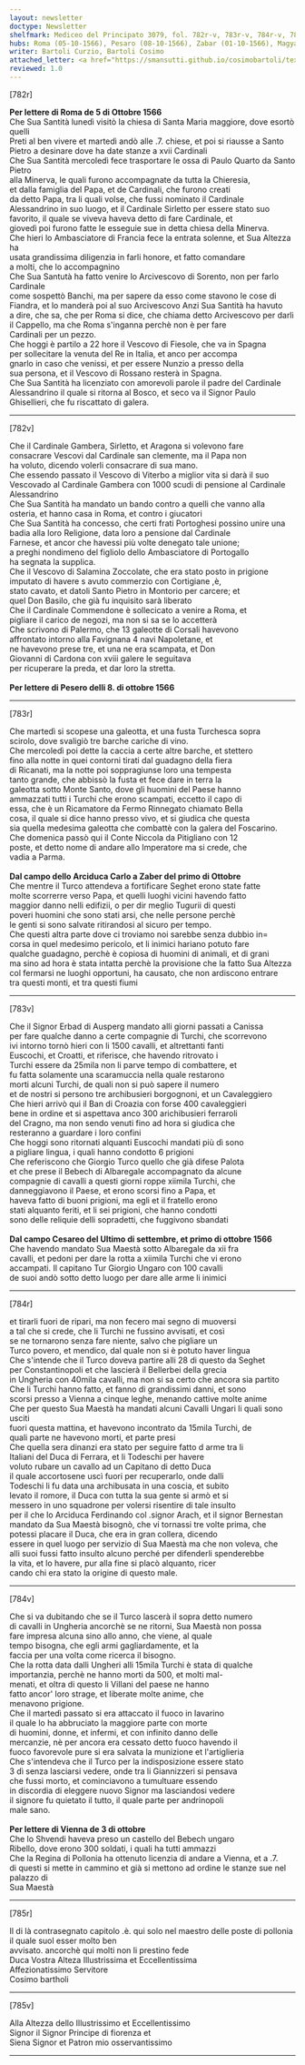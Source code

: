 ```yaml
---
layout: newsletter
doctype: Newsletter
shelfmark: Mediceo del Principato 3079, fol. 782r-v, 783r-v, 784r-v, 785r-v
hubs: Roma (05-10-1566), Pesaro (08-10-1566), Zabar (01-10-1566), Magyarorszag (30-09-1566), Magyarorszag (01-10-1566), Wien (03-10-1566)
writer: Bartoli Curzio, Bartoli Cosimo
attached_letter: <a href="https://smansutti.github.io/cosimobartoli/texts/2978_049/">2978_049</a>
reviewed: 1.0
---
```


[782r]  
  
  
<strong>Per lettere di Roma de 5 di Ottobre 1566</strong>  
Che Sua Santità lunedì visitò la chiesa di Santa Maria maggiore, dove esortò quelli  
Preti al ben vivere et martedì andò alle .7. chiese, et poi si riausse a Santo  
Pietro a desinare dove ha date stanze a xvii Cardinali  
Che Sua Santità mercoledì fece trasportare le ossa di Paulo Quarto da Santo Pietro  
alla Minerva, le quali furono accompagnate da tutta la Chieresia,  
et dalla famiglia del Papa, et de Cardinali, che furono creati  
da detto Papa, tra li quali volse, che fussi nominato il Cardinale  
Alessandrino in suo luogo, et il Cardinale Sirletto per essere stato suo  
favorito, il quale se viveva haveva detto di fare Cardinale, et  
giovedì poi furono fatte le esseguie sue in detta chiesa della Minerva.  
Che hieri lo Ambasciatore di Francia fece la entrata solenne, et Sua Altezza ha   
usata grandissima diligenzia in farli honore, et fatto comandare  
a molti, che lo accompagnino  
Che Sua Santutà ha fatto venire lo Arcivescovo di Sorento, non per farlo Cardinale  
come sospettò Banchi, ma per sapere da esso come stavono le cose di  
Fiandra, et lo manderà poi al suo Arcivescovo Anzi Sua Santità ha havuto  
a dire, che sa, che per Roma si dice, che chiama detto Arcivescovo per darli  
il Cappello, ma che Roma s'inganna perchè non è per fare  
Cardinali per un pezzo.  
Che hoggi è partilo a 22 hore il Vescovo di Fiesole, che va in Spagna  
per sollecitare la venuta del Re in Italia, et anco per accompa  
gnarlo in caso che venissi, et per essere Nunzio a presso della  
sua persona, et il Vescovo di Rossano resterà in Spagna.   
Che Sua Santità ha licenziato con amorevoli parole il padre del Cardinale  
Alessandrino il quale si ritorna al Bosco, et seco va il Signor Paulo  
Ghisellieri, che fu riscattato di galera.  
  
---  

[782v]  
  
  
Che il Cardinale Gambera, Sirletto, et Aragona si volevono fare  
consacrare Vescovi dal Cardinale san clemente, ma il Papa non  
ha voluto, dicendo volerli consacrare di sua mano.  
Che essendo passato il Vescovo di Viterbo a miglior vita si darà il suo  
Vescovado al Cardinale Gambera con 1000 scudi di pensione al Cardinale Alessandrino  
Che Sua Santità ha mandato un bando contro a quelli che vanno alla  
osteria, et hanno casa in Roma, et contro i giucatori  
Che Sua Santità ha concesso, che certi frati Portoghesi possino unire una  
badia alla loro Religione, data loro a pensione dal Cardinale  
Farnese, et ancor che havessi più volte denegato tale unione;  
a preghi nondimeno del figliolo dello Ambasciatore di Portogallo  
ha segnata la supplica.  
Che il Vescovo di Salamina Zoccolate, che era stato posto in prigione  
imputato di havere s avuto commerzio con Cortigiane ,è,  
stato cavato, et datoli Santo Pietro in Montorio per carcere; et  
quel Don Basilo, che già fu inquisito sarà liberato  
Che il Cardinale Commendone è sollecicato a venire a Roma, et  
pigliare il carico de negozi, ma non si sa se lo accetterà  
Che scrivono di Palermo, che 13 galeotte di Corsali havevono  
affrontato intorno alla Favignana 4 navi Napoletane, et  
ne havevono prese tre, et una ne era scampata, et Don  
Giovanni di Cardona con xviii galere le seguitava  
per ricuperare la preda, et dar loro la stretta.  
<br/><strong>Per lettere di Pesero delli 8. di ottobre 1566</strong>  
  
---  

[783r]  
  
  
Che martedì si scopese una galeotta, et una fusta Turchesca sopra  
scirolo, dove svaligiò tre barche cariche di vino.  
Che mercoledì poi dette la caccia a certe altre barche, et stettero  
fino alla notte in quei contorni tirati dal guadagno della fiera  
di Ricanati, ma la notte poi soppragiunse loro una tempesta  
tanto grande, che abbissò la fusta et fece dare in terra la  
galeotta sotto Monte Santo, dove gli huomini del Paese hanno  
ammazzati tutti i Turchi che erono scampati, eccetto il capo di  
essa, che è un Ricamatore da Fermo Rinnegato chiamato Bella  
cosa, il quale si dice hanno presso vivo, et si giudica che questa  
sia quella medesima galeotta che combattè con la galera del Foscarino.  
Che domenica passò qui il Conte Niccola da Pitigliano con 12  
poste, et detto nome di andare allo Imperatore ma si crede, che  
vadia a Parma.  
<br/><strong>Dal campo dello Arciduca Carlo a Zaber del primo di Ottobre</strong>  
Che mentre il Turco attendeva a fortificare Seghet erono state fatte  
molte scorrerre verso Papa, et quelli luoghi vicini havendo fatto  
maggior danno nelli edifizii, o per dir meglio Tugurii di questi  
poveri huomini che sono stati arsi, che nelle persone perchè  
le genti si sono salvate ritirandosi al sicuro per tempo.  
Che questi altra parte dove ci troviamo noi sarebbe senza dubbio in=  
corsa in quel medesimo pericolo, et li inimici hariano potuto fare  
qualche guadagno, perchè è copiosa di huomini di animali, et di grani  
ma sino ad hora è stata intatta perchè la provisione che la fatto Sua Altezza  
col fermarsi ne luoghi opportuni, ha causato, che non ardiscono entrare  
tra questi monti, et tra questi fiumi  
  
---  

[783v]  
  
  
Che il Signor Erbad di Ausperg mandato alli giorni passati a Canissa  
per fare qualche danno a certe compagnie di Turchi, che scorrevono  
ivi intorno tornò hieri con li 1500 cavalli, et altrettanti fanti  
Euscochi, et Croatti, et riferisce, che havendo ritrovato i  
Turchi essere da 25mila non li parve tempo di combattere, et  
fu fatta solamente una scaramuccia nella quale restarono  
morti alcuni Turchi, de quali non si può sapere il numero  
et de nostri si persono tre archibusieri borgognoni, et un Cavaleggiero  
Che hieri arrivò qui il Ban di Croazia con forse 400 cavaleggieri  
bene in ordine et si aspettava anco 300 arichibusieri ferraroli  
del Cragno, ma non sendo venuti fino ad hora si giudica che  
resteranno a guardare i loro confini  
Che hoggi sono ritornati alquanti Euscochi mandati più dì sono  
a pigliare lingua, i quali hanno condotto 6 prigioni  
Che referiscono che Giorgio Turco quello che già difese Palota  
et che prese il Bebech di Albaregale accompagnato da alcune  
compagnie di cavalli a questi giorni roppe xiimila Turchi, che  
danneggiavono il Paese, et erono scorsi fino a Papa, et  
haveva fatto di buoni prigioni, ma egli et il fratello erono  
stati alquanto feriti, et li sei prigioni, che hanno condotti   
sono delle reliquie delli sopradetti, che fuggivono sbandati  
<br/><strong>Dal campo Cesareo del Ultimo di settembre, et primo di ottobre 1566</strong>  
Che havendo mandato Sua Maestà sotto Albaregale da xii fra  
cavalli, et pedoni per dare la rotta a xiimila Turchi che vi erono  
accampati. Il capitano Tur Giorgio Ungaro con 100 cavalli  
de suoi andò sotto detto luogo per dare alle arme li inimici  
  
---  

[784r]  
  
  
et tirarli fuori de ripari, ma non fecero mai segno di muoversi  
a tal che si crede, che li Turchi ne fussino avvisati, et così  
se ne tornarono senza fare niente, salvo che pigliare un  
Turco povero, et mendico, dal quale non si è potuto haver lingua   
Che s'intende che il Turco doveva partire alli 28 di questo da Seghet  
per Constantinopoli et che lascierà il Bellerbei della grecia  
in Ungheria con 40mila cavalli, ma non si sa certo che ancora sia partito  
Che li Turchi hanno fatto, et fanno di grandissimi danni, et sono  
scorsi presso a Vienna a cinque leghe, menando cattive molte anime  
Che per questo Sua Maestà ha mandati alcuni Cavalli Ungari li quali sono usciti  
fuori questa mattina, et havevono incontrato da 15mila Turchi, de  
quali parte ne havevono morti, et parte presi  
Che quella sera dinanzi era stato per seguire fatto d arme tra li  
Italiani del Duca di Ferrara, et li Todeschi per havere  
voluto rubare un cavallo ad un Capitano di detto Duca  
il quale accortosene uscì fuori per recuperarlo, onde dalli  
Todeschi li fu data una archibusata in una coscia, et subito  
levato il romore, il Duca con tutta la sua gente si armò et si  
messero in uno squadrone per volersi risentire di tale insulto  
per il che lo Arciduca Ferdinando col .signor Arach, et il signor Bernestan  
mandato da Sua Maestà bisognò, che vi tornassi tre volte prima, che  
potessi placare il Duca, che era in gran collera, dicendo  
essere in quel luogo per servizio di Sua Maestà ma che non voleva, che  
alli suoi fussi fatto insulto alcuno perché per difenderli spenderebbe  
la vita, et lo havere, pur alla fine si placò alquanto, ricer  
cando chi era stato la origine di questo male.  
  
---  

[784v]  
  
  
Che si va dubitando che se il Turco lascerà il sopra detto numero  
di cavalli in Ungheria ancorchè se ne ritorni, Sua Maestà non possa  
fare impresa alcuna sino allo anno, che viene, al quale  
tempo bisogna, che egli armi gagliardamente, et la  
faccia per una volta come ricerca il bisogno.  
Che la rotta data dalli Ungheri alli 15mila Turchi è stata di qualche  
importanzia, perchè ne hanno morti da 500, et molti mal-  
menati, et oltra di questo li Villani del paese ne hanno  
fatto ancor' loro strage, et liberate molte anime, che  
menavono prigione.  
Che il martedì passato si era attaccato il fuoco in Iavarino  
il quale lo ha abbruciato la maggiore parte con morte  
di huomini, donne, et infermi, et con infinito danno delle  
mercanzie, nè per ancora era cessato detto fuoco havendo il  
fuoco favorevole pure si era salvata la munizione et l'artiglieria  
Che s'intendeva che il Turco per la indisposizione essere stato  
3 dì senza lasciarsi vedere, onde tra li Giannizzeri si pensava  
che fussi morto, et cominciavono a tumultuare essendo  
in discordia di eleggere nuovo Signor ma lasciandosi vedere  
il signore fu quietato il tutto, il quale parte per andrinopoli  
male sano.  
<br/><strong>Per lettere di Vienna de 3 di ottobre</strong>  
Che lo Shvendi haveva preso un castello del Bebech ungaro  
Ribello, dove erono 300 soldati, i quali ha tutti ammazzi  
Che la Regina di Pollonia ha ottenuto licenzia di andare a Vienna, et a .7.  
di questi si mette in cammino et già si mettono ad ordine le stanze sue nel palazzo di   
Sua Maestà  
  
---  

[785r]  
  
  
Il di là contrasegnato capitolo .è. qui solo nel maestro delle poste di pollonia il quale suol esser molto ben  
avvisato. ancorchè qui molti non li prestino fede  
Duca Vostra Alteza Illustrissima et Eccellentissima  
Affezionatissimo Servitore  
Cosimo bartholi  
  
---  

[785v]  
  
  
Alla Altezza dello Illustrissimo et Eccellentissimo  
Signor il Signor Principe di fiorenza et  
Siena Signor et Patron mio osservantissimo  
  
---  


